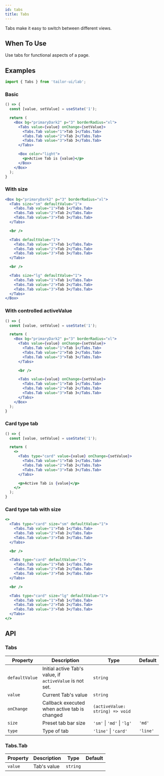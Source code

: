 ```yaml
---
id: tabs
title: Tabs
---
```


Tabs make it easy to switch between different views.

## When To Use

Use tabs for functional aspects of a page.

## Examples

```js
import { Tabs } from 'tailor-ui/lab';
```

### Basic

```jsx live
() => {
  const [value, setValue] = useState('1');

  return (
    <Box bg="primaryDark2" p="3" borderRadius="xl">
      <Tabs value={value} onChange={setValue}>
        <Tabs.Tab value="1">Tab 1</Tabs.Tab>
        <Tabs.Tab value="2">Tab 2</Tabs.Tab>
        <Tabs.Tab value="3">Tab 3</Tabs.Tab>
      </Tabs>

      <Box color="light">
        <p>Active Tab is {value}</p>
      </Box>
    </Box>
  );
}
```

### With size

```jsx live
<Box bg="primaryDark2" p="3" borderRadius="xl">
  <Tabs size="sm" defaultValue="1">
    <Tabs.Tab value="1">Tab 1</Tabs.Tab>
    <Tabs.Tab value="2">Tab 2</Tabs.Tab>
    <Tabs.Tab value="3">Tab 3</Tabs.Tab>
  </Tabs>

  <br />

  <Tabs defaultValue="1">
    <Tabs.Tab value="1">Tab 1</Tabs.Tab>
    <Tabs.Tab value="2">Tab 2</Tabs.Tab>
    <Tabs.Tab value="3">Tab 3</Tabs.Tab>
  </Tabs>

  <br />

  <Tabs size="lg" defaultValue="1">
    <Tabs.Tab value="1">Tab 1</Tabs.Tab>
    <Tabs.Tab value="2">Tab 2</Tabs.Tab>
    <Tabs.Tab value="3">Tab 3</Tabs.Tab>
  </Tabs>
</Box>
```

### With controlled activeValue

```jsx live
() => {
  const [value, setValue] = useState('1');

  return (
    <Box bg="primaryDark2" p="3" borderRadius="xl">
      <Tabs value={value} onChange={setValue}>
        <Tabs.Tab value="1">Tab 1</Tabs.Tab>
        <Tabs.Tab value="2">Tab 2</Tabs.Tab>
        <Tabs.Tab value="3">Tab 3</Tabs.Tab>
      </Tabs>

      <br />

      <Tabs value={value} onChange={setValue}>
        <Tabs.Tab value="1">Tab 1</Tabs.Tab>
        <Tabs.Tab value="2">Tab 2</Tabs.Tab>
        <Tabs.Tab value="3">Tab 3</Tabs.Tab>
      </Tabs>
    </Box>
  );
}
```

### Card type tab

```jsx live
() => {
  const [value, setValue] = useState('1');

  return (
    <>
      <Tabs type="card" value={value} onChange={setValue}>
        <Tabs.Tab value="1">Tab 1</Tabs.Tab>
        <Tabs.Tab value="2">Tab 2</Tabs.Tab>
        <Tabs.Tab value="3">Tab 3</Tabs.Tab>
      </Tabs>

      <p>Active Tab is {value}</p>
    </>
  );
}
```

### Card type tab with size

```jsx live
<>
  <Tabs type="card" size="sm" defaultValue="1">
    <Tabs.Tab value="1">Tab 1</Tabs.Tab>
    <Tabs.Tab value="2">Tab 2</Tabs.Tab>
    <Tabs.Tab value="3">Tab 3</Tabs.Tab>
  </Tabs>

  <br />

  <Tabs type="card" defaultValue="1">
    <Tabs.Tab value="1">Tab 1</Tabs.Tab>
    <Tabs.Tab value="2">Tab 2</Tabs.Tab>
    <Tabs.Tab value="3">Tab 3</Tabs.Tab>
  </Tabs>

  <br />

  <Tabs type="card" size="lg" defaultValue="1">
    <Tabs.Tab value="1">Tab 1</Tabs.Tab>
    <Tabs.Tab value="2">Tab 2</Tabs.Tab>
    <Tabs.Tab value="3">Tab 3</Tabs.Tab>
  </Tabs>
</>
```

## API

### Tabs

| Property       | Description                                              | Type                            | Default  |
|----------------|----------------------------------------------------------|---------------------------------|----------|
| `defaultValue` | Initial active Tab's value, if `activeValue` is not set. | `string`                        |          |
| `value`        | Current Tab's value                                      | `string`                        |          |
| `onChange`     | Callback executed when active tab is changed             | `(activeValue: string) => void` |          |
| `size`         | Preset tab bar size                                      | `'sm'` \| `'md'` \| `'lg'`      | `'md'`   |
| `type`         | Type of tab                                              | `'line'` \| `'card'`            | `'line'` |

### Tabs.Tab

| Property | Description | Type     | Default |
|----------|-------------|----------|---------|
| `value`  | Tab's value | `string` |         |
